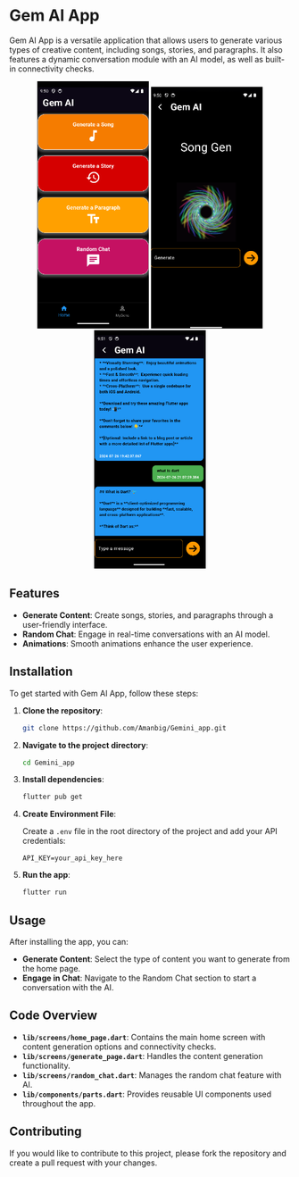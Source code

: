 # Gem AI App

Gem AI App is a versatile application that allows users to generate various types of creative content, including songs, stories, and paragraphs. It also features a dynamic conversation module with an AI model, as well as built-in connectivity checks.

<div align="center">
  <img src="https://github.com/Amanbig/Gemini_app/blob/main/homepage.png" alt="HomePage" width="200"/>
  <img src="https://github.com/Amanbig/Gemini_app/blob/main/genpage.png" alt="Gen Page" width="200"/>
  <img src="https://github.com/Amanbig/Gemini_app/blob/main/randomChat.png" alt="Chat Page" width="200"/>
</div>

## Features

- **Generate Content**: Create songs, stories, and paragraphs through a user-friendly interface.
- **Random Chat**: Engage in real-time conversations with an AI model.
- **Animations**: Smooth animations enhance the user experience.

## Installation

To get started with Gem AI App, follow these steps:

1. **Clone the repository**:
    ```bash
    git clone https://github.com/Amanbig/Gemini_app.git
    ```

2. **Navigate to the project directory**:
    ```bash
    cd Gemini_app
    ```

3. **Install dependencies**:
    ```bash
    flutter pub get
    ```
4. **Create Environment File**:

   Create a `.env` file in the root directory of the project and add your API credentials:

    ```plaintext
    API_KEY=your_api_key_here
    ```
   
5. **Run the app**:
    ```bash
    flutter run
    ```

## Usage

After installing the app, you can:

- **Generate Content**: Select the type of content you want to generate from the home page.
- **Engage in Chat**: Navigate to the Random Chat section to start a conversation with the AI.

## Code Overview

- **`lib/screens/home_page.dart`**: Contains the main home screen with content generation options and connectivity checks.
- **`lib/screens/generate_page.dart`**: Handles the content generation functionality.
- **`lib/screens/random_chat.dart`**: Manages the random chat feature with AI.
- **`lib/components/parts.dart`**: Provides reusable UI components used throughout the app.

## Contributing

If you would like to contribute to this project, please fork the repository and create a pull request with your changes.